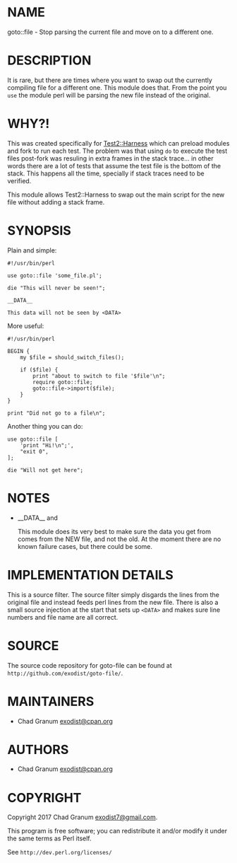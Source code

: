 # NAME

goto::file - Stop parsing the current file and move on to a different one.

# DESCRIPTION

It is rare, but there are times where you want to swap out the currently
compiling file for a different one. This module does that. From the point you
`use` the module perl will be parsing the new file instead of the original.

# WHY?!

This was created specifically for [Test2::Harness](https://metacpan.org/pod/Test2::Harness) which can preload modules
and fork to run each test. The problem was that using `do` to execute the test
files post-fork was resuling in extra frames in the stack trace... in other
words there are a lot of tests that assume the test file is the bottom of the
stack. This happens all the time, specially if stack traces need to be
verified.

This module allows Test2::Harness to swap out the main script for the new file
without adding a stack frame.

# SYNOPSIS

Plain and simple:

    #!/usr/bin/perl

    use goto::file 'some_file.pl';

    die "This will never be seen!";

    __DATA__

    This data will not be seen by <DATA>

More useful:

    #!/usr/bin/perl

    BEGIN {
        my $file = should_switch_files();

        if ($file) {
            print "about to switch to file '$file'\n";
            require goto::file;
            goto::file->import($file);
        }
    }

    print "Did not go to a file\n";

Another thing you can do:

    use goto::file [
        'print "Hi!\n";',
        "exit 0",
    ];

    die "Will not get here";

# NOTES

- \_\_DATA\_\_ and <DATA>

    This module does its very best to make sure the data you get from <DATA> comes
    from the NEW file, and not the old. At the moment there are no known failure
    cases, but there could be some.

# IMPLEMENTATION DETAILS

This is a source filter. The source filter simply disgards the lines from the
original file and instead feeds perl lines from the new file. There is also a
small source injection at the start that sets up `<DATA>` and makes sure
line numbers and file name are all correct.

# SOURCE

The source code repository for goto-file can be found at
`http://github.com/exodist/goto-file/`.

# MAINTAINERS

- Chad Granum <exodist@cpan.org>

# AUTHORS

- Chad Granum <exodist@cpan.org>

# COPYRIGHT

Copyright 2017 Chad Granum <exodist7@gmail.com>.

This program is free software; you can redistribute it and/or
modify it under the same terms as Perl itself.

See `http://dev.perl.org/licenses/`

